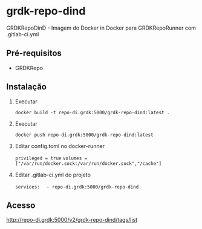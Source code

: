 # grdk-repo-dind

GRDKRepoDinD - Imagem do Docker in Docker para GRDKRepoRunner com .gitlab-ci.yml

## Pré-requisitos

* GRDKRepo

## Instalação

1. Executar

	``docker build -t repo-di.grdk:5000/grdk-repo-dind:latest .``

2. Executar

	``docker push repo-di.grdk:5000/grdk-repo-dind:latest``

3. Editar config.toml no docker-runner

	``privileged = true``
	``volumes = ["/var/run/docker.sock:/var/run/docker.sock","/cache"]``
	
4. Editar .gitlab-ci.yml do projeto

	``services:``
	``  - repo-di.grdk:5000/grdk-repo-dind``

## Acesso

http://repo-di.grdk:5000/v2/grdk-repo-dind/tags/list

